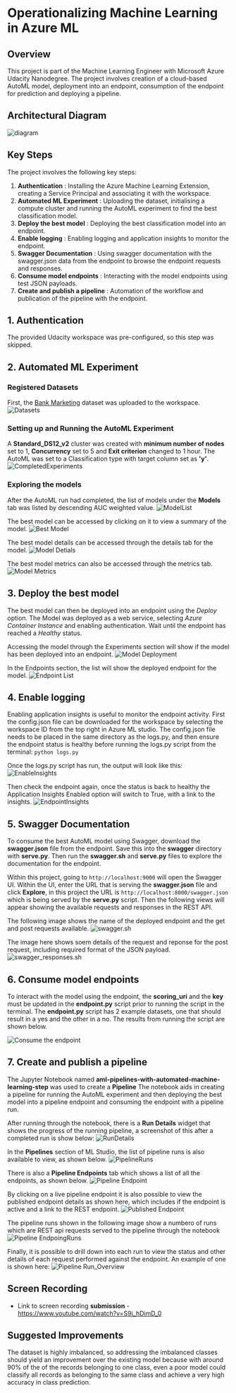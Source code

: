 # Operationalizing Machine Learning in Azure ML
## Overview 
This project is part of the Machine Learning Engineer with Microsoft Azure Udacity Nanodegree. The project involves creation of a cloud-based AutoML model, deployment into an endpoint, consumption of the endpoint for prediction and deploying a pipeline. 

## Architectural Diagram
![diagram](images/Architecture_diag.png)

## Key Steps
The project involves the following key steps:

1. **Authentication** : Installing the Azure Machine Learning Extension, creating a Service Principal and associating it with the workspace. 
2. **Automated ML Experiment** : Uploading the dataset, initialising a compute cluster and running the AutoML experiment to find the best classification model. 
3. **Deploy the best model** : Deploying the best classification model into an endpoint. 
4. **Enable logging** : Enabling logging and application insights to monitor the endpoint. 
5. **Swagger Documentation** : Using swagger documentation with the swagger.json data from the endpoint to browse the endpoint requests and responses.
6. **Consume model endpoints** : Interacting with the model endpoints using test JSON payloads. 
7. **Create and publish a pipeline** : Automation of the workflow and publication of the pipeline with the endpoint. 

## 1. Authentication
The provided Udacity workspace was pre-configured, so this step was skipped.

## 2. Automated ML Experiment
### Registered Datasets
First, the [Bank Marketing](https://automlsamplenotebookdata.blob.core.windows.net/automl-sample-notebook-data/bankmarketing_train.csv) dataset was uploaded to the workspace.
![Datasets](images/07_Datasets.PNG)

### Setting up and Running the AutoML Experiment
A **Standard_DS12_v2** cluster was created with **minimum number of nodes** set to 1, **Concurrency** set to 5 and **Exit criterion** changed to 1 hour. 
The AutoML  was set to a Classification type with target column set as **'y'**.
![CompletedExperiments](images/02_CompletedExperimentRun.PNG)

### Exploring the models
After the AutoML run had completed, the list of models under the **Models** tab was listed by descending AUC weighted value.
![ModelList](images/03_ModelsList.PNG)

The best model can be accessed by clicking on it to view a summary of the model.
![Best Model](images/04_BestModel.PNG)

The best model details can be accessed through the details tab for the model.
![Model Detials](images/05_BestModelDetails.PNG)

The best model metrics can also be accessed through the metrics tab.
![Model Metrics](images/06_BestModelMetrics.PNG)

## 3. Deploy the best model
The best model can then be deployed into an endpoint using the *Deploy* option. The Model was deployed as a web service, selecting *Azure Container Instance* and enabling authentication. Wait until the endpoint has reached a *Healthy* status.

Accessing the model through the Experiments section will show if the model has been deployed into an endpoint. 
![Model Deployment](images/08_ModelDeployment.PNG)

In the Endpoints section, the list will show the deployed endpoint for the model. 
![Endpoint List](images/09_EndpointList.PNG)

## 4. Enable logging

Enabling application insights is useful to monitor the endpoint activity. First the config.json file can be downloaded for the workspace by selecting the workspace ID from the top right in Azure ML studio. The config.json file needs to be placed in the same directory as the logs.py, and then ensure the endpoint status is healthy before running the logs.py script from the terminal:
`python logs.py`

Once the logs.py script has run, the output will look like this:
![EnableInsights](images/10_EnableInsights.PNG)

Then check the endpoint again, once the status is back to healthy the Application Insights Enabled option will switch to True, with a link to the insights. 
![EndpointInsights](images/11_Endpoint_InsightsEnables.PNG)

## 5. Swagger Documentation
To consume the best AutoML model using Swagger, download the **swagger.json** file from the endpoint. Save this into the **swagger** directory with **serve.py**. Then run the **swagger.sh** and **serve.py** files to explore the documentation for the endpoint.

Within this project, going to `http://localhost:9000` will open the Swagger UI. Within the UI, enter the URL that is serving the **swagger.json** file and click **Explore**, in this project the URL is `http://localhost:8000/swagger.json` which is being served by the **serve.py** script. Then the following views will appear showing the available requests and responses in the REST API. 

The following image shows the name of the deployed endpoint and the get and post requests available.
![swagger.sh](images/12_SwaggerUI.PNG)

The image here shows soem details of the request and reponse for the post request, including required format of the JSON payload. 
![swagger_responses.sh](images/13_SwaggerResponses.PNG)

## 6. Consume model endpoints

To interact with the model using the endpoint, the **scoring_uri** and the **key** must be updated in the **endpoint.py** script prior to running the script in the terminal. The **endpoint.py** script has 2 example datasets, one that should result in a yes and the other in a no. The results from running the script are shown below. 

![Consume the endpoint](images/14_EndpointResponses.PNG)

## 7. Create and publish a pipeline

The Jupyter Notebook named **aml-pipelines-with-automated-machine-learning-step** was used to create a **Pipeline** The notebook aids in creating a pipeline for running the AutoML experiment and then deploying the best model into a pipeline endpoint and consuming the endpoint with a pipeline run.

After running through the notebook, there is a **Run Details** widget that shows the progress of the running pipeline, a screenshot of this after a completed run is show below:
![RunDetails](images/15_RunDetailsNotebook.PNG)

In the **Pipelines** section of ML Studio, the list of pipeline runs is also available to view, as shown below. 
![PipelineRuns](images/16_PipelineRuns.PNG)

There is also a **Pipeline Endpoints** tab which shows a list of all the endpoints, as shown below. 
![Pipeline Endpoint](images/17_PipelineEndpoints.PNG)

By clicking on a live pipeline endpoint it is also possible to view the published endpoint details as shown here, which includes if the endpoint is active and a link to the REST endpoint. 
![Published Endpoint](images/18_PublishedPipeline.PNG)

The pipeline runs shown in the following image show a numbero of runs which are REST api requests served to the pipeline through the notebook
![Pipeline EndpoingRuns](images/21_PipelineEndpointRuns.PNG)

Finally, it is possible to drill down into each run to view the status and other details of each request performed against the endpoint. An example of one is shown here:
![Pipeline Run_Overview](images/19_PipelineRunOverview.PNG)

## Screen Recording

- Link to screen recording **submission** - https://www.youtube.com/watch?v=S9j_hDimD_0

## Suggested Improvements
The dataset is highly imbalanced, so addressing the imbalanced classes should yield an improvement over the existing model because with around 90% of the of the records belonging to one class, even a poor model could classify all records as belonging to the same class and achieve a very high accuracy in class prediction. 
